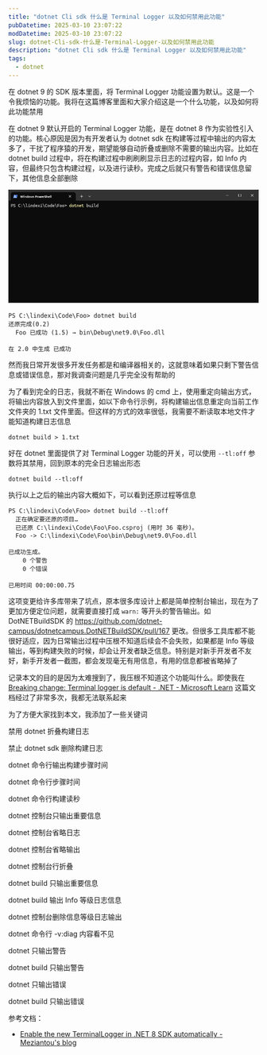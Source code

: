 ```yaml
---
title: "dotnet Cli sdk 什么是 Terminal Logger 以及如何禁用此功能"
pubDatetime: 2025-03-10 23:07:22
modDatetime: 2025-03-10 23:07:22
slug: dotnet-Cli-sdk-什么是-Terminal-Logger-以及如何禁用此功能
description: "dotnet Cli sdk 什么是 Terminal Logger 以及如何禁用此功能"
tags:
  - dotnet
---
```





在 dotnet 9 的 SDK 版本里面，将 Terminal Logger 功能设置为默认。这是一个令我烦恼的功能。我将在这篇博客里面和大家介绍这是一个什么功能，以及如何将此功能禁用

<!--more-->


<!-- CreateTime:2025/03/11 07:07:22 -->

<!-- 发布 -->
<!-- 博客 -->

在 dotnet 9 默认开启的 Terminal Logger 功能，是在 dotnet 8 作为实验性引入的功能。核心原因是因为有开发者认为 dotnet sdk 在构建等过程中输出的内容太多了，干扰了程序猿的开发，期望能够自动折叠或删除不需要的输出内容。比如在 dotnet build 过程中，将在构建过程中刷刷刷显示日志的过程内容，如 Info 内容，但最终只包含构建过程，以及进行读秒。完成之后就只有警告和错误信息留下，其他信息全部删除

<!-- ![](images/img-dotnet Cli sdk 什么是 Terminal Logger 以及如何禁用此功能0.gif) -->
![](images/img-modify-070f0754a4cc340169fd6377edbb4114.gif)

```
PS C:\lindexi\Code\Foo> dotnet build
还原完成(0.2)
  Foo 已成功 (1.5) → bin\Debug\net9.0\Foo.dll

在 2.0 中生成 已成功
```

然而我日常开发很多开发任务都是和编译器相关的，这就意味着如果只剩下警告信息或错误信息，那对我调查问题是几乎完全没有帮助的

为了看到完全的日志，我就不断在 Windows 的 cmd 上，使用重定向输出方式，将输出内容放入到文件里面，如以下命令行示例，将构建输出信息重定向当前工作文件夹的 1.txt 文件里面。但这样的方式的效率很低，我需要不断读取本地文件才能知道构建日志信息

```
dotnet build > 1.txt
```

好在 dotnet 里面提供了对 Terminal Logger 功能的开关，可以使用 `--tl:off` 参数将其禁用，回到原本的完全日志输出形态

```
dotnet build --tl:off
```

执行以上之后的输出内容大概如下，可以看到还原过程等信息

```
PS C:\lindexi\Code\Foo> dotnet build --tl:off
  正在确定要还原的项目…
  已还原 C:\lindexi\Code\Foo\Foo.csproj (用时 36 毫秒)。
  Foo -> C:\lindexi\Code\Foo\bin\Debug\net9.0\Foo.dll

已成功生成。
    0 个警告
    0 个错误

已用时间 00:00:00.75
```

这项变更给许多库带来了坑点，原本很多库设计上都是简单控制台输出，现在为了更加方便定位问题，就需要直接打成 `warn:` 等开头的警告输出。如 DotNETBuildSDK 的 <https://github.com/dotnet-campus/dotnetcampus.DotNETBuildSDK/pull/167> 更改。但很多工具库都不能很好适应，因为日常输出过程中压根不知道后续会不会失败，如果都是 Info 等级输出，等到构建失败的时候，却会让开发者缺乏信息。特别是对新手开发者不友好，新手开发者一截图，都会发现毫无有用信息，有用的信息都被省略掉了

记录本文的目的是因为太难搜到了，我压根不知道这个功能叫什么。即使我在 [Breaking change: Terminal logger is default - .NET - Microsoft Learn](https://learn.microsoft.com/en-us/dotnet/core/compatibility/sdk/9.0/terminal-logger ) 这篇文档经过了非常多次，我都无法联系起来

为了方便大家找到本文，我添加了一些关键词

禁用 dotnet 折叠构建日志

禁止 dotnet sdk 删除构建日志

dotnet 命令行输出构建步骤时间

dotnet 命令行步骤时间

dotnet 命令行构建读秒

dotnet 控制台只输出重要信息

dotnet 控制台省略日志

dotnet 控制台省略输出

dotnet 控制台行折叠

dotnet build 只输出重要信息

dotnet build 输出 Info 等级日志信息

dotnet 控制台删除信息等级日志输出

dotnet 命令行 -v:diag 内容看不见

dotnet 只输出警告

dotnet build 只输出警告

dotnet 只输出错误

dotnet build 只输出错误

参考文档：

- [Enable the new TerminalLogger in .NET 8 SDK automatically - Meziantou's blog](https://www.meziantou.net/enable-the-new-terminallogger-in-dotnet-8-sdk-automatically.htm )
